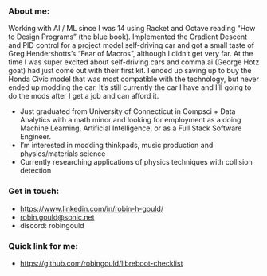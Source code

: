 ### About me:
Working with AI / ML since I was 14 using Racket and Octave reading “How to Design Programs” (the blue book). Implemented the Gradient Descent and PID control for a project model self-driving car and got a small taste of Greg Hendershotts’s “Fear of Macros”, although I didn’t get very far. At the time I was super excited about self-driving cars and comma.ai (George Hotz goat) had just come out with their first kit. I ended up saving up to buy the Honda Civic model that was most compatible with the technology, but never ended up modding the car. It’s still currently the car I have and I’ll going to do the mods after I get a job and can afford it. 

- Just graduated from University of Connecticut in Compsci + Data Analytics with a math minor and looking for employment as a doing Machine Learning, Artificial Intelligence, or as a Full Stack Software Engineer. 
- I’m interested in modding thinkpads, music production and physics/materials science
- Currently researching applications of physics techniques with collision detection
 
### Get in touch: 
  - https://www.linkedin.com/in/robin-h-gould/
  - robin.gould@sonic.net
  - discord: robingould


### Quick link for me:
- https://github.com/robingould/libreboot-checklist
<!--
**robingould/robingould** is a ✨ _special_ ✨ repository because its `README.md` (this file) appears on your GitHub profile.


I’m currently learning ...
- 👯 I’m looking to collaborate on ...
- 🤔 I’m looking for help with ...
- 💬 Ask me about ...
- 📫 How to reach me: ...
- 😄 Pronouns: ...
- ⚡ Fun fact: ...
-->
